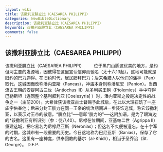 ```yaml
---
layout: wiki
title: 该撒利亚腓立比（CAESAREA PHILIPPI）
categories: NewBibleDictionary
description: 该撒利亚腓立比（CAESAREA PHILIPPI）
keywords: 该撒利亚腓立比（CAESAREA PHILIPPI）
comments: false
---
```


## 该撒利亚腓立比（CAESAREA PHILIPPI）



该撒利亚腓立比（CAESAREA PHILIPPI）
　　位于黑门山脚这优美的地方，是约但河主要的发源地，因彼得在这里宣认信仰而驰名（太十六13起）。这地可能就是旧约的巴力迦得。在旧约时代，居民膜拜巴力；后来希腊人以他们的潘神（Pan）取代，这城因而改称潘内亚斯（Paneas），神庙本身则称潘尼安（Panion）。当西流古王朝的安提阿古三世（Antiochus III）从多利买王朝（Ptolemies）手中夺得巴勒斯坦（连同整个基利叙利亚 [Coelesyria] ）时，潘内亚斯之役是决定性的战争之一（主前200）。大希律获该撒亚古士督赐予此城后，在此以大理石筑了一座庙宇供奉他；后来分封王腓力在同一王帝的统治期间进一步装饰这城，称它该撒利亚，以表示对王帝的敬意。“腓立比”──意即“腓力的”──这附加语，是为了跟海边的*该撒利亚有所识别（参：徒八40）。尼禄在位期间，亚基帕二世（Agrippa II）重建这城，把它易名为尼禄尼亚斯（Neronias）；但这名不久便被遗忘。在十字军的时期，这城市有一段重要的历史。今日这地称为巴尼亚斯（Banias），保存了它的古名。这里有一座神龛，供奉回教的基尔（al-Khidr），相当于圣乔治（St. George）。
D.F.P.



